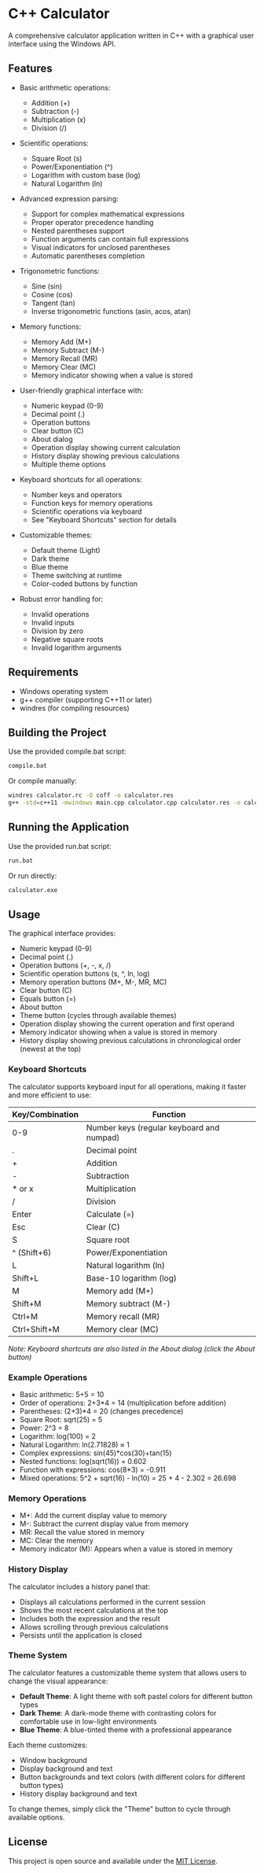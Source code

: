 # C++ Calculator

A comprehensive calculator application written in C++ with a graphical user interface using the Windows API.

## Features

- Basic arithmetic operations:
  - Addition (+)
  - Subtraction (-)
  - Multiplication (x)
  - Division (/)
  
- Scientific operations:
  - Square Root (s)
  - Power/Exponentiation (^)
  - Logarithm with custom base (log)
  - Natural Logarithm (ln)

- Advanced expression parsing:
  - Support for complex mathematical expressions
  - Proper operator precedence handling
  - Nested parentheses support
  - Function arguments can contain full expressions
  - Visual indicators for unclosed parentheses
  - Automatic parentheses completion

- Trigonometric functions:
  - Sine (sin)
  - Cosine (cos)
  - Tangent (tan)
  - Inverse trigonometric functions (asin, acos, atan)

- Memory functions:
  - Memory Add (M+)
  - Memory Subtract (M-)
  - Memory Recall (MR)
  - Memory Clear (MC)
  - Memory indicator showing when a value is stored

- User-friendly graphical interface with:
  - Numeric keypad (0-9)
  - Decimal point (.)
  - Operation buttons
  - Clear button (C)
  - About dialog
  - Operation display showing current calculation
  - History display showing previous calculations
  - Multiple theme options

- Keyboard shortcuts for all operations:
  - Number keys and operators
  - Function keys for memory operations
  - Scientific operations via keyboard
  - See "Keyboard Shortcuts" section for details

- Customizable themes:
  - Default theme (Light)
  - Dark theme
  - Blue theme
  - Theme switching at runtime
  - Color-coded buttons by function

- Robust error handling for:
  - Invalid operations
  - Invalid inputs
  - Division by zero
  - Negative square roots
  - Invalid logarithm arguments

## Requirements

- Windows operating system
- g++ compiler (supporting C++11 or later)
- windres (for compiling resources)

## Building the Project

Use the provided compile.bat script:

```bash
compile.bat
```

Or compile manually:

```bash
windres calculator.rc -O coff -o calculator.res
g++ -std=c++11 -mwindows main.cpp calculator.cpp calculator.res -o calculator.exe
```

## Running the Application

Use the provided run.bat script:

```bash
run.bat
```

Or run directly:

```bash
calculator.exe
```

## Usage

The graphical interface provides:
- Numeric keypad (0-9)
- Decimal point (.)
- Operation buttons (+, -, x, /)
- Scientific operation buttons (s, ^, ln, log)
- Memory operation buttons (M+, M-, MR, MC)
- Clear button (C)
- Equals button (=)
- About button
- Theme button (cycles through available themes)
- Operation display showing the current operation and first operand
- Memory indicator showing when a value is stored in memory
- History display showing previous calculations in chronological order (newest at the top)

### Keyboard Shortcuts

The calculator supports keyboard input for all operations, making it faster and more efficient to use:

| Key/Combination | Function |
|-----------------|----------|
| 0-9 | Number keys (regular keyboard and numpad) |
| . | Decimal point |
| + | Addition |
| - | Subtraction |
| * or x | Multiplication |
| / | Division |
| Enter | Calculate (=) |
| Esc | Clear (C) |
| S | Square root |
| ^ (Shift+6) | Power/Exponentiation |
| L | Natural logarithm (ln) |
| Shift+L | Base-10 logarithm (log) |
| M | Memory add (M+) |
| Shift+M | Memory subtract (M-) |
| Ctrl+M | Memory recall (MR) |
| Ctrl+Shift+M | Memory clear (MC) |

*Note: Keyboard shortcuts are also listed in the About dialog (click the About button)*

### Example Operations

- Basic arithmetic: 5+5 = 10
- Order of operations: 2+3*4 = 14 (multiplication before addition)
- Parentheses: (2+3)*4 = 20 (changes precedence)
- Square Root: sqrt(25) = 5
- Power: 2^3 = 8
- Logarithm: log(100) = 2
- Natural Logarithm: ln(2.71828) ≈ 1
- Complex expressions: sin(45)*cos(30)+tan(15) 
- Nested functions: log(sqrt(16)) = 0.602
- Function with expressions: cos(8*3) = -0.911
- Mixed operations: 5^2 + sqrt(16) - ln(10) = 25 + 4 - 2.302 = 26.698

### Memory Operations

- M+: Add the current display value to memory
- M-: Subtract the current display value from memory
- MR: Recall the value stored in memory
- MC: Clear the memory
- Memory indicator (M): Appears when a value is stored in memory

### History Display

The calculator includes a history panel that:
- Displays all calculations performed in the current session
- Shows the most recent calculations at the top
- Includes both the expression and the result
- Allows scrolling through previous calculations
- Persists until the application is closed

### Theme System

The calculator features a customizable theme system that allows users to change the visual appearance:
- **Default Theme**: A light theme with soft pastel colors for different button types
- **Dark Theme**: A dark-mode theme with contrasting colors for comfortable use in low-light environments
- **Blue Theme**: A blue-tinted theme with a professional appearance

Each theme customizes:
- Window background
- Display background and text
- Button backgrounds and text colors (with different colors for different button types)
- History display background and text

To change themes, simply click the "Theme" button to cycle through available options.

## License

This project is open source and available under the [MIT License](LICENSE). 